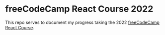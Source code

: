# freeCodeCamp React Course 2022

This repo serves to document my progress taking the 2022 [freeCodeCamp React Course](https://youtu.be/bMknfKXIFA8).
